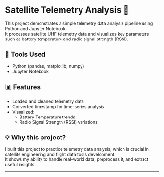 # Satellite Telemetry Analysis 🚀

This project demonstrates a simple telemetry data analysis pipeline using Python and Jupyter Notebook.  
It processes satellite UHF telemetry data and visualizes key parameters such as battery temperature and radio signal strength (RSSI).

## 🔧 Tools Used
- Python (pandas, matplotlib, numpy)
- Jupyter Notebook

## 📊 Features
- Loaded and cleaned telemetry data
- Converted timestamp for time-series analysis
- Visualized:
  - Battery Temperature trends
  - Radio Signal Strength (RSSI) variations
  

## 💡 Why this project?
I built this project to practice telemetry data analysis, which is crucial in satellite engineering and flight data tools development.  
It shows my ability to handle real-world data, preprocess it, and extract useful insights.

---
